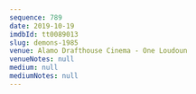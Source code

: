 ```yaml
---
sequence: 789
date: 2019-10-19
imdbId: tt0089013
slug: demons-1985
venue: Alamo Drafthouse Cinema - One Loudoun
venueNotes: null
medium: null
mediumNotes: null
---
```


